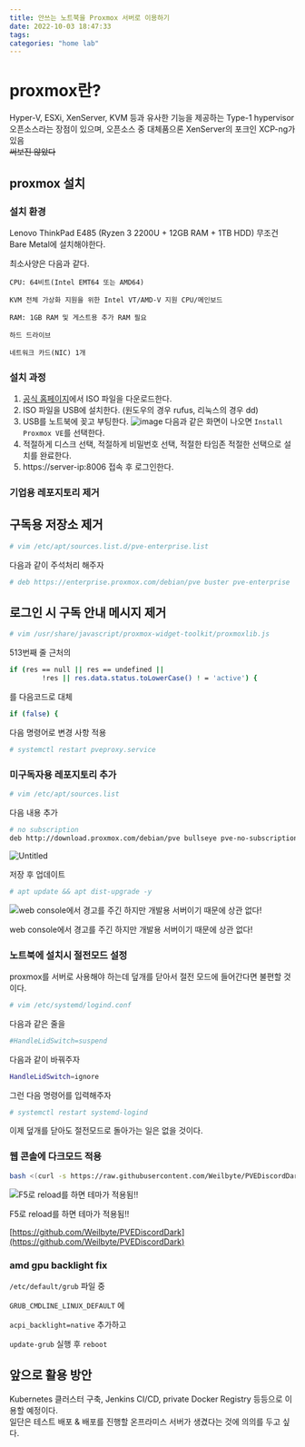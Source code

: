 ```yaml
---
title: 안쓰는 노트북을 Proxmox 서버로 이용하기
date: 2022-10-03 18:47:33
tags:
categories: "home lab"
---
```


# proxmox란?

Hyper-V, ESXi, XenServer, KVM 등과 유사한 기능을 제공하는 Type-1 hypervisor  
오픈소스라는 장점이 있으며, 오픈소스 중 대체품으론 XenServer의 포크인 XCP-ng가 있음  
~~써보진 않았다~~

## proxmox 설치

### 설치 환경

Lenovo ThinkPad E485 (Ryzen 3 2200U + 12GB RAM + 1TB HDD)
무조건 Bare Metal에 설치해야한다.

최소사양은 다음과 같다.

```
CPU: 64비트(Intel EMT64 또는 AMD64)

KVM 전체 가상화 지원을 위한 Intel VT/AMD-V 지원 CPU/메인보드

RAM: 1GB RAM 및 게스트용 추가 RAM 필요

하드 드라이브

네트워크 카드(NIC) 1개
```

### 설치 과정

1. [공식 홈페이지](https://www.proxmox.com/en/downloads/category/iso-images-pve)에서 ISO 파일을 다운로드한다.
2. ISO 파일을 USB에 설치한다. (원도우의 경우 rufus, 리눅스의 경우 dd)
3. USB를 노트북에 꽂고 부팅한다.
   ![image](/images/pve-grub-menu.png)
   다음과 같은 화면이 나오면 `Install Proxmox VE`를 선택한다.
4. 적절하게 디스크 선택, 적절하게 비밀번호 선택, 적절한 타임존 적절한 선택으로 설치를 완료한다.
5. https://server-ip:8006 접속 후 로그인한다.

### 기업용 레포지토리 제거

## 구독용 저장소 제거

```bash
# vim /etc/apt/sources.list.d/pve-enterprise.list
```

다음과 같이 주석처리 해주자

```bash
# deb https://enterprise.proxmox.com/debian/pve buster pve-enterprise
```

## 로그인 시 구독 안내 메시지 제거

```bash
# vim /usr/share/javascript/proxmox-widget-toolkit/proxmoxlib.js
```

513번째 줄 근처의

```bash
if (res == null || res == undefined ||
		!res || res.data.status.toLowerCase() ! = 'active') {
```

를 다음코드로 대체

```bash
if (false) {
```

다음 명령어로 변경 사항 적용

```bash
# systemctl restart pveproxy.service
```

### 미구독자용 레포지토리 추가

```bash
# vim /etc/apt/sources.list
```

다음 내용 추가

```bash
# no subscription
deb http://download.proxmox.com/debian/pve bullseye pve-no-subscription
```

![Untitled](/images/setup-proxmox/pve-no-subscription.png)

저장 후 업데이트

```bash
# apt update && apt dist-upgrade -y
```

![web console에서 경고를 주긴 하지만 개발용 서버이기 때문에 상관 없다!](/images/setup-proxmox/web-console-warning.png)

web console에서 경고를 주긴 하지만 개발용 서버이기 때문에 상관 없다!

### 노트북에 설치시 절전모드 설정

proxmox를 서버로 사용해야 하는데 덮개를 닫아서 절전 모드에 들어간다면 불편할 것이다.

```bash
# vim /etc/systemd/logind.conf
```

다음과 같은 줄을

```bash
#HandleLidSwitch=suspend
```

다음과 같이 바꿔주자

```bash
HandleLidSwitch=ignore
```

그런 다음 명령어를 입력해주자

```bash
# systemctl restart systemd-logind
```

이제 덮개를 닫아도 절전모드로 돌아가는 일은 없을 것이다.

### 웹 콘솔에 다크모드 적용

```bash
bash <(curl -s https://raw.githubusercontent.com/Weilbyte/PVEDiscordDark/master/PVEDiscordDark.sh ) install
```

![F5로 reload를 하면 테마가 적용됨!!](/images/setup-proxmox/proxmox-dark-theme.png)

F5로 reload를 하면 테마가 적용됨!!

[https://github.com/Weilbyte/PVEDiscordDark](https://github.com/Weilbyte/PVEDiscordDark)

### amd gpu backlight fix

`/etc/default/grub` 파일 중

`GRUB_CMDLINE_LINUX_DEFAULT` 에

`acpi_backlight=native` 추가하고

`update-grub` 실행 후 `reboot`

## 앞으로 활용 방안

Kubernetes 클러스터 구축, Jenkins CI/CD, private Docker Registry 등등으로 이용할 예정이다.  
일단은 테스트 배포 & 배포를 진행할 온프라미스 서버가 생겼다는 것에 의의를 두고 싶다.
